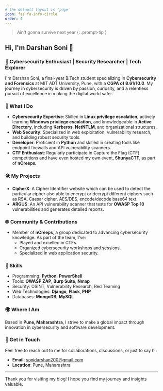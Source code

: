 ```yaml
---
# the default layout is 'page'
icon: fas fa-info-circle
order: 4
---
```


>Ain't gonna survive next year
{: .prompt-tip }

## Hi, I'm Darshan Soni 👋

### 🚀 Cybersecurity Enthusiast | Security Researcher | Tech Explorer

I'm Darshan Soni, a final-year B.Tech student specializing in **Cybersecurity and Forensics** at MIT ADT University, Pune, with a **CGPA of 8.61/10.0**. My journey in cybersecurity is driven by passion, curiosity, and a relentless pursuit of excellence in making the digital world safer.

### 🎯 What I Do
- **Cybersecurity Expertise**: Skilled in **Linux privilege escalation**, actively learning **Windows privilege escalation**, and knowledgeable in **Active Directory**, including **Kerberos**, **NetNTLM**, and organizational structures.
- **Web Security**: Specialized in web exploitation, vulnerability research, and building robust security tools.
- **Developer**: Proficient in **Python** and skilled in creating tools like endpoint firewalls and API vulnerability scanners.
- **CTF Enthusiast**: Regularly participate in Capture the Flag (CTF) competitions and have even hosted my own event, **ShunyaCTF**, as part of **nCreeps**.

### 🛠 My Projects
- **CipherX**: A Cipher Identifier website which can be used to detect the particular cipher also able to encrypt or decrypt different ciphers such as RSA, Caesar cipher, AES/DES, encode/decode base64 text. 
- **ARGUS**: An API vulnerability scanner that tests for **OWASP Top 10** vulnerabilities and generates detailed reports.

### 🌐 Community & Contributions
- Member of **nCreeps**, a group dedicated to advancing cybersecurity knowledge. As part of the team, I've:  
  - Played and excelled in CTFs.
  - Organized cybersecurity workshops and sessions.
  - Specialized in web application security.

### 🔧 Skills
- Programming: **Python**, **PowerShell**
- Tools: **OWASP ZAP**, **Burp Suite**, **Nmap**
- Security: OSINT, Vulnerability Research, Red Teaming
- Web Technologies: **Django**, **Flask**, **PHP**
- Databases: **MongoDB**, **MySQL**

### 🌍 Where I Am
Based in **Pune, Maharashtra**, I strive to make a global impact through innovation in cybersecurity and software development.

### 📧 Get in Touch
Feel free to reach out to me for collaborations, discussions, or just to say hi:
- **Email**: [sonidarshan200@gmail.com](mailto:sonidarshan200@gmail.com)
- **Location**: Pune, Maharashtra

---

Thank you for visiting my blog! I hope you find my journey and insights valuable.
